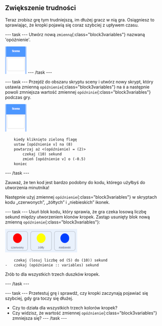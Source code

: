 ## Zwiększenie trudności

Teraz zrobisz grę tym trudniejszą, im dłużej gracz w nią gra. Osiągniesz to sprawiając, że kropki pojawią się coraz szybciej z upływem czasu.

--- task --- Utwórz nową `zmienną`{:class="block3variables"} nazwaną 'opóźnienie'.

![Duszek sceny](images/stage-sprite.png) --- /task ---

--- task --- Przejdź do obszaru skryptu sceny i utwórz nowy skrypt, który ustawia zmienną `opóźnienie`{:class="block3variables"} na `8` a następnie powoli zmniejsza wartość zmiennej `opóźninie`{:class="block3variables"} podczas gry.

![Duszek sceny](images/stage-sprite.png)

```blocks3
    kiedy kliknięto zieloną flagę
    ustaw [opóźnienie v] na (8)
    powtarzaj aż <(opóźnienie) = (2)> 
        czekaj (10) sekund
        zmień [opóźnienie v] o (-0.5)
    koniec
```

--- /task ---

Zauważ, że ten kod jest bardzo podobny do kodu, którego użyłbyś do utworzenia minutnika!

Następnie użyj zmiennej `opóźnienie`{:class="block3variables"} w skryptach kodu „czerwonych”, „żółtych” i „niebieskich” ikonek.

--- task --- Usuń blok kodu, który sprawia, że gra czeka losową liczbę sekund między utworzeniem klonów kropek. Zastąp usunięty blok nową zmienną `opóźnienie`{:class="block3variables"}:

![zrzut ekranu](images/all-dots.png)

```blocks3
    czekaj (losuj liczbę od (5) do (10)) sekund
-   czekaj (opóźnienie :: variables) sekund
```

Zrób to dla wszystkich trzech duszków kropek.

--- /task ---

--- task --- Przetestuj grę i sprawdź, czy kropki zaczynają pojawiać się szybciej, gdy gra toczy się dłużej.

+ Czy to działa dla wszystkich trzech kolorów kropek?
+ Czy widzisz, że wartość zmiennej `opóźnienie`{:class="block3variables"} zmniejsza się? --- /task ---